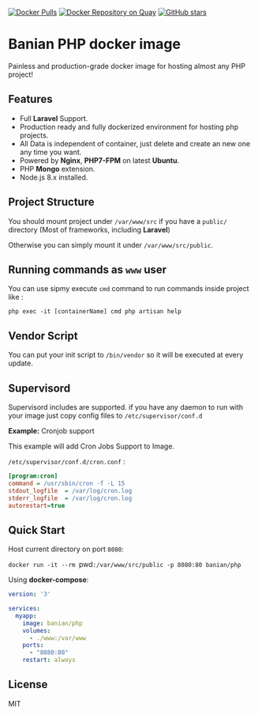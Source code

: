 [![Docker Pulls](https://img.shields.io/docker/pulls/banian/php.svg)](https://hub.docker.com/r/banian/paas)
[![Docker Repository on Quay](https://quay.io/repository/banian/php/status "Docker Repository on Quay")](https://quay.io/repository/banian/paas)
[![GitHub stars](https://img.shields.io/github/stars/banian/php.svg?style=social&label=Star&?style=flat-square)](https://github.com/banian/paas)

# Banian PHP docker image
Painless and production-grade docker image for hosting almost any PHP project!

## Features
- Full **Laravel** Support.
- Production ready and fully dockerized environment for hosting php projects.
- All Data is independent of container, just delete and create an new one any time you want.
- Powered by **Nginx**, **PHP7-FPM** on latest **Ubuntu**.
- PHP **Mongo** extension.
- Node.js 8.x installed.

## Project Structure

You should mount project under `/var/www/src` if you have a `public/` directory (Most of frameworks, including **Laravel**)

Otherwise you can simply mount it under `/var/www/src/public`.

## Running commands as `www` user

You can use sipmy execute `cmd` command to run commands inside project like :

`php exec -it [containerName] cmd php artisan help`

## Vendor Script

You can put your init script to `/bin/vendor` so it will be executed at every update.

## Supervisord

Supervisord includes are supported. if you have any daemon to run with your image just copy config files to `/etc/supervisor/conf.d`

**Example:** Cronjob support

This example will add Cron Jobs Support to Image. 

`/etc/supervisor/conf.d/cron.conf` :
  
```ini
[program:cron]
command = /usr/sbin/cron -f -L 15
stdout_logfile  = /var/log/cron.log
stderr_logfile  = /var/log/cron.log
autorestart=true
```

## Quick Start

Host current directory on port `8080`:

`docker run -it --rm `pwd`:/var/www/src/public -p 8080:80 banian/php`

Using **docker-compose**:

```yaml
version: '3'

services:
  myapp:
    image: banian/php
    volumes:
      - ./www:/var/www
    ports:
      - "8080:80"
    restart: always
```

## License

MIT
